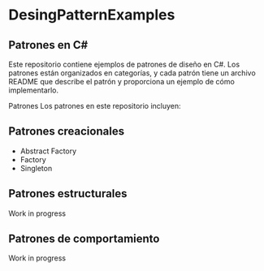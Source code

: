 # DesingPatternExamples

## Patrones en C#
Este repositorio contiene ejemplos de patrones de diseño en C#. Los patrones están organizados en categorías, y cada patrón tiene un archivo README que describe el patrón y proporciona un ejemplo de cómo implementarlo.

Patrones
Los patrones en este repositorio incluyen:

## Patrones creacionales
- Abstract Factory
- Factory
- Singleton

## Patrones estructurales

Work in progress

## Patrones de comportamiento

Work in progress

